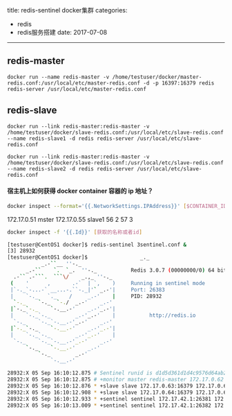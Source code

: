 title: redis-sentinel docker集群
categories: 
- redis
- redis服务搭建
date: 2017-07-08
---
## redis-master
`docker run --name redis-master -v /home/testuser/docker/master-redis.conf:/usr/local/etc/master-redis.conf -d -p 16397:16379 redis redis-server /usr/local/etc/master-redis.conf`

## redis-slave
`docker run --link redis-master:redis-master -v /home/testuser/docker/slave-redis.conf:/usr/local/etc/slave-redis.conf --name redis-slave1 -d redis redis-server /usr/local/etc/slave-redis.conf`

`docker run --link redis-master:redis-master -v /home/testuser/docker/slave-redis.conf:/usr/local/etc/slave-redis.conf --name redis-slave2 -d redis redis-server /usr/local/etc/slave-redis.conf`

#### 宿主机上如何获得 docker container 容器的 ip 地址？
```bash
docker inspect --format='{{.NetworkSettings.IPAddress}}' [$CONTAINER_ID]
```

172.17.0.51 mster
172.17.0.55 slave1
56  2
57  3

```bash
docker inspect -f '{{.Id}}' [获取的名称或者id]
```



```bash
[testuser@CentOS1 docker]$ redis-sentinel 3sentinel.conf &
[3] 28932
[testuser@CentOS1 docker]$                 _._                                                  
           _.-``__ ''-._                                             
      _.-``    `.  `_.  ''-._           Redis 3.0.7 (00000000/0) 64 bit
  .-`` .-```.  ```\/    _.,_ ''-._                                   
 (    '      ,       .-`  | `,    )     Running in sentinel mode
 |`-._`-...-` __...-.``-._|'` _.-'|     Port: 26383
 |    `-._   `._    /     _.-'    |     PID: 28932
  `-._    `-._  `-./  _.-'    _.-'                                   
 |`-._`-._    `-.__.-'    _.-'_.-'|                                  
 |    `-._`-._        _.-'_.-'    |           http://redis.io        
  `-._    `-._`-.__.-'_.-'    _.-'                                   
 |`-._`-._    `-.__.-'    _.-'_.-'|                                  
 |    `-._`-._        _.-'_.-'    |                                  
  `-._    `-._`-.__.-'_.-'    _.-'                                   
      `-._    `-.__.-'    _.-'                                       
          `-._        _.-'                                           
              `-.__.-'                                               

28932:X 05 Sep 16:10:12.875 # Sentinel runid is d1d5d361d1d4c9576d64ab274571361ac963351f
28932:X 05 Sep 16:10:12.875 # +monitor master redis-master 172.17.0.62 16379 quorum 2
28932:X 05 Sep 16:10:12.876 * +slave slave 172.17.0.63:16379 172.17.0.63 16379 @ redis-master 172.17.0.62 16379
28932:X 05 Sep 16:10:12.908 * +slave slave 172.17.0.64:16379 172.17.0.64 16379 @ redis-master 172.17.0.62 16379
28932:X 05 Sep 16:10:12.933 * +sentinel sentinel 172.17.42.1:26381 172.17.42.1 26381 @ redis-master 172.17.0.62 16379
28932:X 05 Sep 16:10:13.009 * +sentinel sentinel 172.17.42.1:26382 172.17.42.1 26382 @ redis-master 172.17.0.62 16379

```




